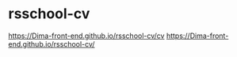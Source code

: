 # rsschool-cv
https://Dima-front-end.github.io/rsschool-cv/cv
https://Dima-front-end.github.io/rsschool-cv/
